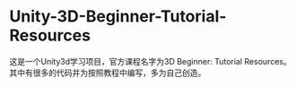 # Unity-3D-Beginner-Tutorial-Resources
这是一个Unity3d学习项目，官方课程名字为3D Beginner: Tutorial Resources。其中有很多的代码并为按照教程中编写，多为自己创造。
